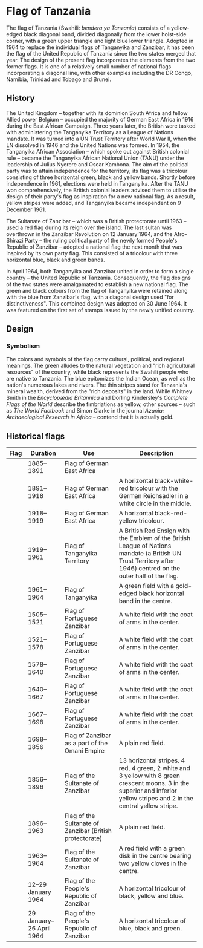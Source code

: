 # Flag of Tanzania

The flag of Tanzania (Swahili: *bendera ya Tanzania*) consists of a yellow-edged black diagonal band, divided diagonally from the lower hoist-side corner, with a green upper triangle and light blue lower triangle. Adopted in 1964 to replace the individual flags of Tanganyika and Zanzibar, it has been the flag of the United Republic of Tanzania since the two states merged that year. The design of the present flag incorporates the elements from the two former flags. It is one of a relatively small number of national flags incorporating a diagonal line, with other examples including the DR Congo, Namibia, Trinidad and Tobago and Brunei.

## History

The United Kingdom – together with its dominion South Africa and fellow Allied power Belgium – occupied the majority of German East Africa in 1916 during the East African Campaign. Three years later, the British were tasked with administering the Tanganyika Territory as a League of Nations mandate. It was turned into a UN Trust Territory after World War II, when the LN dissolved in 1946 and the United Nations was formed. In 1954, the Tanganyika African Association – which spoke out against British colonial rule – became the Tanganyika African National Union (TANU) under the leadership of Julius Nyerere and Oscar Kambona. The aim of the political party was to attain independence for the territory; its flag was a tricolour consisting of three horizontal green, black and yellow bands. Shortly before independence in 1961, elections were held in Tanganyika. After the TANU won comprehensively, the British colonial leaders advised them to utilise the design of their party's flag as inspiration for a new national flag. As a result, yellow stripes were added, and Tanganyika became independent on 9 December 1961.

The Sultanate of Zanzibar – which was a British protectorate until 1963 – used a red flag during its reign over the island. The last sultan was overthrown in the Zanzibar Revolution on 12 January 1964, and the Afro-Shirazi Party – the ruling political party of the newly formed People's Republic of Zanzibar – adopted a national flag the next month that was inspired by its own party flag. This consisted of a tricolour with three horizontal blue, black and green bands.

In April 1964, both Tanganyika and Zanzibar united in order to form a single country – the United Republic of Tanzania. Consequently, the flag designs of the two states were amalgamated to establish a new national flag. The green and black colours from the flag of Tanganyika were retained along with the blue from Zanzibar's flag, with a diagonal design used "for distinctiveness". This combined design was adopted on 30 June 1964. It was featured on the first set of stamps issued by the newly unified country.

## Design

### Symbolism

The colors and symbols of the flag carry cultural, political, and regional meanings. The green alludes to the natural vegetation and "rich agricultural resources" of the country, while black represents the Swahili people who are native to Tanzania. The blue epitomizes the Indian Ocean, as well as the nation's numerous lakes and rivers. The thin stripes stand for Tanzania's mineral wealth, derived from the "rich deposits" in the land. While Whitney Smith in the *Encyclopædia Britannica* and Dorling Kindersley's *Complete Flags of the World* describe the fimbriations as yellow, other sources – such as *The World Factbook* and Simon Clarke in the journal *Azania: Archaeological Research in Africa* – contend that it is actually gold.

## Historical flags

| Flag | Duration                 | Use                                                      | Description                                                                                                                                                                |
| ---- | ------------------------ | -------------------------------------------------------- | -------------------------------------------------------------------------------------------------------------------------------------------------------------------------- |
|      | 1885–1891                | Flag of German East Africa                               |                                                                                                                                                                            |
|      | 1891–1918                | Flag of German East Africa                               | A horizontal black-white-red tricolour with the German Reichsadler in a white circle in the middle.                                                                        |
|      | 1918–1919                | Flag of German East Africa                               | A horizontal black-red-yellow tricolour.                                                                                                                                   |
|      | 1919–1961                | Flag of Tanganyika Territory                             | A British Red Ensign with the Emblem of the British League of Nations mandate (a British UN Trust Territory after 1946) centred on the outer half of the flag.             |
|      | 1961–1964                | Flag of Tanganyika                                       | A green field with a gold-edged black horizontal band in the centre.                                                                                                       |
|      | 1505–1521                | Flag of Portuguese Zanzibar                              | A white field with the coat of arms in the center.                                                                                                                         |
|      | 1521–1578                | Flag of Portuguese Zanzibar                              | A white field with the coat of arms in the center.                                                                                                                         |
|      | 1578–1640                | Flag of Portuguese Zanzibar                              | A white field with the coat of arms in the center.                                                                                                                         |
|      | 1640–1667                | Flag of Portuguese Zanzibar                              | A white field with the coat of arms in the center.                                                                                                                         |
|      | 1667–1698                | Flag of Portuguese Zanzibar                              | A white field with the coat of arms in the center.                                                                                                                         |
|      | 1698–1856                | Flag of Zanzibar as a part of the Omani Empire           | A plain red field.                                                                                                                                                         |
|      | 1856–1896                | Flag of the Sultanate of Zanzibar                        | 13 horizontal stripes. 4 red, 4 green, 2 white and 3 yellow with 8 green crescent moons. 3 in the superior and inferior yellow stripes and 2 in the central yellow stripe. |
|      | 1896–1963                | Flag of the Sultanate of Zanzibar (British protectorate) | A plain red field.                                                                                                                                                         |
|      | 1963–1964                | Flag of the Sultanate of Zanzibar                        | A red field with a green disk in the centre bearing two yellow cloves in the centre.                                                                                       |
|      | 12–29 January 1964       | Flag of the People's Republic of Zanzibar                | A horizontal tricolour of black, yellow and blue.                                                                                                                          |
|      | 29 January–26 April 1964 | Flag of the People's Republic of Zanzibar                | A horizontal tricolour of blue, black and green.                                                                                                                           |

